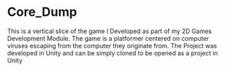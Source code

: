 # Core_Dump
This is a vertical slice of the game I Developed as part of my 2D Games Development Module.
The game is a platformer centered on computer viruses escaping from the computer they originate from.
The Project was developed in Unity and can be simply cloned to be opened as a project in Unity 
